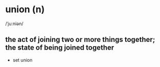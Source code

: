 # union (n) 

/ˈjuːniən/

## the act of joining two or more things together; the state of being joined together

- set union